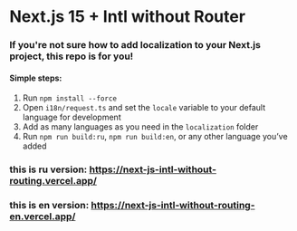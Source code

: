 # Next.js 15 + Intl without Router

### If you're not sure how to add localization to your Next.js project, this repo is for you!

#### Simple steps:

1) Run `npm install --force`
2) Open `i18n/request.ts` and set the `locale` variable to your default language for development
3) Add as many languages as you need in the `localization` folder  
4) Run `npm run build:ru`, `npm run build:en`, or any other language you’ve added


### this is ru version: https://next-js-intl-without-routing.vercel.app/
### this is en version: https://next-js-intl-without-routing-en.vercel.app/
